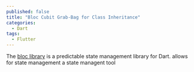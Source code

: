 ```yaml
---
published: false
title: "Bloc Cubit Grab-Bag for Class Inheritance"
categories:
  - Dart
tags:
  - Flutter
---
```

The [bloc library](https://bloclibrary.dev/) is a predictable state management library for Dart.  allows for state management  a state managent tool 
